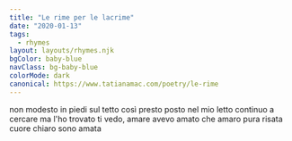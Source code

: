 ```yaml
---
title: "Le rime per le lacrime"
date: "2020-01-13"
tags:
  - rhymes
layout: layouts/rhymes.njk
bgColor: baby-blue
navClass: bg-baby-blue
colorMode: dark
canonical: https://www.tatianamac.com/poetry/le-rime
---
```


non modesto
in piedi sul tetto
così presto
posto nel mio letto
continuo a cercare
ma l'ho trovato
ti vedo, amare
avevo amato
che amaro
pura risata
cuore chiaro
sono amata
